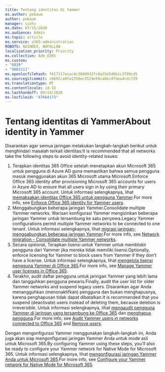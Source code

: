 ```yaml
---
title: Tentang identitas di Yammer
ms.author: pebaum
author: pebaum
manager: scotv
ms.date: 07/15/2020
ms.audience: Admin
ms.topic: article
ms.service: o365-administration
ROBOTS: NOINDEX, NOFOLLOW
localization_priority: Priority
ms.collection: Adm_O365
ms.custom:
- "6039"
- "9003111"
ms.openlocfilehash: f417117acac4c3040932fc0a35e5d0b1c3709cd5
ms.sourcegitcommit: c6692ce0fa1358ec3529e59ca0ecdfdea4cdc759
ms.translationtype: MT
ms.contentlocale: id-ID
ms.lasthandoff: 09/14/2020
ms.locfileid: "47664173"
---
```

# <a name="about-identity-in-yammer"></a><span data-ttu-id="c2aa0-102">Tentang identitas di Yammer</span><span class="sxs-lookup"><span data-stu-id="c2aa0-102">About identity in Yammer</span></span>

<span data-ttu-id="c2aa0-103">Disarankan agar semua jaringan melakukan langkah-langkah berikut untuk menghindari masalah terkait identitas:</span><span class="sxs-lookup"><span data-stu-id="c2aa0-103">It is recommended that all networks take the following steps to avoid identity-related issues:</span></span>

1. <span data-ttu-id="c2aa0-104">Terapkan identitas 365 Office setelah menetapkan akun Microsoft 365 untuk pengguna di Azure AD guna memastikan bahwa semua pengguna masuk menggunakan akun 365 Microsoft utama Microsoft.</span><span class="sxs-lookup"><span data-stu-id="c2aa0-104">Enforce Office 365 identity after provisioning Microsoft 365 accounts for users in Azure AD to ensure that all users sign in by using their primary Microsoft 365 account.</span></span> <span data-ttu-id="c2aa0-105">Untuk informasi selengkapnya, lihat [memaksakan identitas Office 365 untuk pengguna Yammer](https://docs.microsoft.com/yammer/configure-your-yammer-network/enforce-office-365-identity).</span><span class="sxs-lookup"><span data-stu-id="c2aa0-105">For more info, see [Enforce Office 365 identity for Yammer users](https://docs.microsoft.com/yammer/configure-your-yammer-network/enforce-office-365-identity).</span></span>
2. <span data-ttu-id="c2aa0-106">Menggabungkan beberapa jaringan Yammer.</span><span class="sxs-lookup"><span data-stu-id="c2aa0-106">Consolidate multiple Yammer networks.</span></span> <span data-ttu-id="c2aa0-107">Warisan konfigurasi Yammer mengizinkan beberapa jaringan Yammer untuk tersambung ke satu penyewa.</span><span class="sxs-lookup"><span data-stu-id="c2aa0-107">Legacy Yammer configurations permit multiple Yammer networks to be connected to one tenant.</span></span> <span data-ttu-id="c2aa0-108">Untuk informasi selengkapnya, lihat [migrasi jaringan-menggabungkan beberapa jaringan Yammer](https://docs.microsoft.com/yammer/configure-your-yammer-network/consolidate-multiple-yammer-networks).</span><span class="sxs-lookup"><span data-stu-id="c2aa0-108">For more info, see [Network migration - Consolidate multiple Yammer networks](https://docs.microsoft.com/yammer/configure-your-yammer-network/consolidate-multiple-yammer-networks).</span></span>
3. <span data-ttu-id="c2aa0-109">Secara opsional, Terapkan lisensi untuk Yammer untuk memblokir pengguna dari Yammer jika mereka tidak memiliki lisensi.</span><span class="sxs-lookup"><span data-stu-id="c2aa0-109">Optionally, enforce licensing for Yammer to block users from Yammer if they don't have a license.</span></span> <span data-ttu-id="c2aa0-110">Untuk informasi selengkapnya, lihat [mengelola lisensi pengguna Yammer di Office 365](https://docs.microsoft.com/yammer/manage-yammer-users/manage-yammer-licenses-in-office-365).</span><span class="sxs-lookup"><span data-stu-id="c2aa0-110">For more info, see [Manage Yammer user licenses in Office 365](https://docs.microsoft.com/yammer/manage-yammer-users/manage-yammer-licenses-in-office-365).</span></span>
4. <span data-ttu-id="c2aa0-111">Terakhir, audit daftar pengguna untuk jaringan Yammer yang lebih lama dan tangguhkan pengguna pewaris.</span><span class="sxs-lookup"><span data-stu-id="c2aa0-111">Finally, audit the user list for older Yammer networks and suspend legacy users.</span></span> <span data-ttu-id="c2aa0-112">Disarankan agar Anda menangguhkan (menonaktifkan) pengguna dan bukan menghapusnya, karena penghapusan tidak dapat dibatalkan.</span><span class="sxs-lookup"><span data-stu-id="c2aa0-112">It is recommended that you suspend (deactivate) users instead of deleting them, because deletion is irreversible.</span></span> <span data-ttu-id="c2aa0-113">Untuk informasi selengkapnya, lihat [mengaudit pengguna Yammer di jaringan yang tersambung ke Office 365](https://docs.microsoft.com/yammer/manage-yammer-users/audit-users-connected-to-office-365) dan [menghapus pengguna](https://docs.microsoft.com/yammer/manage-yammer-users/add-block-or-remove-users#remove-users).</span><span class="sxs-lookup"><span data-stu-id="c2aa0-113">For more info, see [Audit Yammer users in networks connected to Office 365](https://docs.microsoft.com/yammer/manage-yammer-users/audit-users-connected-to-office-365) and [Remove users](https://docs.microsoft.com/yammer/manage-yammer-users/add-block-or-remove-users#remove-users).</span></span>

<span data-ttu-id="c2aa0-114">Dengan mengonfigurasi Yammer menggunakan langkah-langkah ini, Anda juga akan siap mengonfigurasi jaringan Yammer Anda untuk mode asli untuk Microsoft 365.</span><span class="sxs-lookup"><span data-stu-id="c2aa0-114">By configuring Yammer using these steps, you'll also be ready to configure your Yammer network for Native Mode for Microsoft 365.</span></span> <span data-ttu-id="c2aa0-115">Untuk informasi selengkapnya, lihat [mengonfigurasi jaringan Yammer Anda untuk Microsoft 365](https://docs.microsoft.com/yammer/configure-your-yammer-network/native-mode).</span><span class="sxs-lookup"><span data-stu-id="c2aa0-115">For more info, see [Configure your Yammer network for Native Mode for Microsoft 365](https://docs.microsoft.com/yammer/configure-your-yammer-network/native-mode).</span></span>